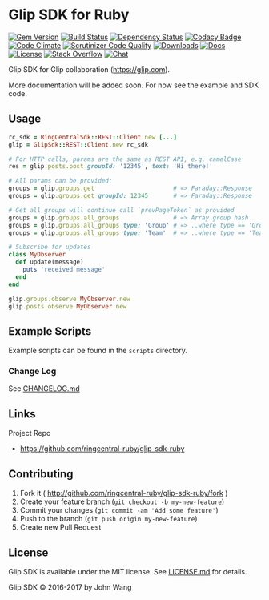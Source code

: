 Glip SDK for Ruby
=================

[![Gem Version][gem-version-svg]][gem-version-url]
[![Build Status][build-status-svg]][build-status-url]
[![Dependency Status][dependency-status-svg]][dependency-status-url]
[![Codacy Badge][codacy-svg]][codacy-url]
[![Code Climate][codeclimate-status-svg]][codeclimate-status-url]
[![Scrutinizer Code Quality][scrutinizer-status-svg]][scrutinizer-status-url]
[![Downloads][downloads-svg]][downloads-url]
[![Docs][docs-rubydoc-svg]][docs-rubydoc-url]
[![License][license-svg]][license-url]
[![Stack Overflow][stackoverflow-svg]][stackoverflow-url]
[![Chat][chat-svg]][chat-url]

Glip SDK for Glip collaboration (https://glip.com).

More documentation will be added soon. For now see the example and SDK code.

## Usage

```ruby
rc_sdk = RingCentralSdk::REST::Client.new [...]
glip = GlipSdk::REST::Client.new rc_sdk

# For HTTP calls, params are the same as REST API, e.g. camelCase
res = glip.posts.post groupId: '12345', text: 'Hi there!'

# All params can be provided:
groups = glip.groups.get                      # => Faraday::Response
groups = glip.groups.get groupId: 12345       # => Faraday::Response

# Get all groups will continue call `prevPageToken` as provided
groups = glip.groups.all_groups               # => Array group hash
groups = glip.groups.all_groups type: 'Group' # => ..where type == 'Group'
groups = glip.groups.all_groups type: 'Team'  # => ..where type == 'Team'

# Subscribe for updates
class MyObserver
  def update(message)
    puts 'received message'
  end
end

glip.groups.observe MyObserver.new
glip.posts.observe MyObserver.new
```

## Example Scripts

Example scripts can be found in the `scripts` directory.

### Change Log

See [CHANGELOG.md](CHANGELOG.md)

## Links

Project Repo

* https://github.com/ringcentral-ruby/glip-sdk-ruby

## Contributing

1. Fork it ( http://github.com/ringcentral-ruby/glip-sdk-ruby/fork )
2. Create your feature branch (`git checkout -b my-new-feature`)
3. Commit your changes (`git commit -am 'Add some feature'`)
4. Push to the branch (`git push origin my-new-feature`)
5. Create new Pull Request

## License

Glip SDK is available under the MIT license. See [LICENSE.md](LICENSE.md) for details.

Glip SDK &copy; 2016-2017 by John Wang

 [gem-version-svg]: https://badge.fury.io/rb/glip_sdk.svg
 [gem-version-url]: http://badge.fury.io/rb/glip_sdk
 [downloads-svg]: http://ruby-gem-downloads-badge.herokuapp.com/glip_sdk
 [downloads-url]: https://rubygems.org/gems/glip_sdk
 [build-status-svg]: https://api.travis-ci.org/ringcentral-ruby/glip-sdk-ruby.svg?branch=master
 [build-status-url]: https://travis-ci.org/ringcentral-ruby/glip-sdk-ruby
 [coverage-status-svg]: https://coveralls.io/repos/ringcentral-ruby/glip-sdk-ruby/badge.svg?branch=master
 [coverage-status-url]: https://coveralls.io/r/ringcentral-ruby/glip-sdk-ruby?branch=master
 [dependency-status-svg]: https://gemnasium.com/ringcentral-ruby/glip-sdk-ruby.svg
 [dependency-status-url]: https://gemnasium.com/ringcentral-ruby/glip-sdk-ruby
 [codacy-svg]: https://api.codacy.com/project/badge/Grade/eb469b5958d04fd188c37a999ac3620d
 [codacy-url]: https://www.codacy.com/app/ringcentral-ruby/glip-sdk-ruby
 [codeclimate-status-svg]: https://codeclimate.com/github/ringcentral-ruby/glip-sdk-ruby/badges/gpa.svg
 [codeclimate-status-url]: https://codeclimate.com/github/ringcentral-ruby/glip-sdk-ruby
 [scrutinizer-status-svg]: https://scrutinizer-ci.com/g/ringcentral-ruby/glip-sdk-ruby/badges/quality-score.png?b=master
 [scrutinizer-status-url]: https://scrutinizer-ci.com/g/ringcentral-ruby/glip-sdk-ruby/?branch=master
 [docs-rubydoc-svg]: https://img.shields.io/badge/docs-rubydoc-blue.svg
 [docs-rubydoc-url]: http://www.rubydoc.info/gems/glip_sdk/
 [license-svg]: https://img.shields.io/badge/license-MIT-blue.svg
 [license-url]: https://github.com/ringcentral-ruby/glip-sdk-ruby/blob/master/LICENSE.md
 [chat-svg]: https://img.shields.io/badge/chat-on%20glip-orange.svg
 [chat-url]: https://glipped.herokuapp.com/
 [stackoverflow-svg]: https://img.shields.io/badge/Stack%20Overflow-glip-orange.svg
 [stackoverflow-url]: https://stackoverflow.com/questions/tagged/glip
 
